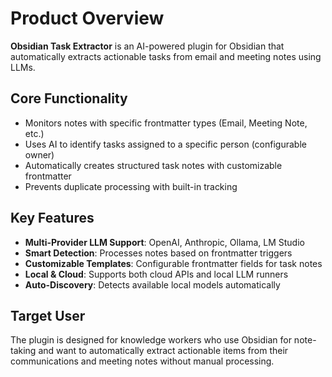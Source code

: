 # Product Overview

**Obsidian Task Extractor** is an AI-powered plugin for Obsidian that automatically extracts actionable tasks from email and meeting notes using LLMs.

## Core Functionality
- Monitors notes with specific frontmatter types (Email, Meeting Note, etc.)
- Uses AI to identify tasks assigned to a specific person (configurable owner)
- Automatically creates structured task notes with customizable frontmatter
- Prevents duplicate processing with built-in tracking

## Key Features
- **Multi-Provider LLM Support**: OpenAI, Anthropic, Ollama, LM Studio
- **Smart Detection**: Processes notes based on frontmatter triggers
- **Customizable Templates**: Configurable frontmatter fields for task notes
- **Local & Cloud**: Supports both cloud APIs and local LLM runners
- **Auto-Discovery**: Detects available local models automatically

## Target User
The plugin is designed for knowledge workers who use Obsidian for note-taking and want to automatically extract actionable items from their communications and meeting notes without manual processing.